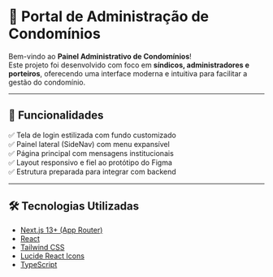 # 🏢 Portal de Administração de Condomínios

Bem-vindo ao **Painel Administrativo de Condomínios**!  
Este projeto foi desenvolvido com foco em **síndicos, administradores e porteiros**, oferecendo uma interface moderna e intuitiva para facilitar a gestão do condomínio.

---

## 🚀 Funcionalidades

✅ Tela de login estilizada com fundo customizado  
✅ Painel lateral (SideNav) com menu expansível  
✅ Página principal com mensagens institucionais  
✅ Layout responsivo e fiel ao protótipo do Figma  
✅ Estrutura preparada para integrar com backend

---

## 🛠️ Tecnologias Utilizadas

- [Next.js 13+ (App Router)](https://nextjs.org/)
- [React](https://reactjs.org/)
- [Tailwind CSS](https://tailwindcss.com/)
- [Lucide React Icons](https://lucide.dev/)
- [TypeScript](https://www.typescriptlang.org/)
